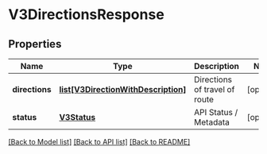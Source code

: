# V3DirectionsResponse

## Properties
Name | Type | Description | Notes
------------ | ------------- | ------------- | -------------
**directions** | [**list[V3DirectionWithDescription]**](V3DirectionWithDescription.md) | Directions of travel of route | [optional] 
**status** | [**V3Status**](V3Status.md) | API Status / Metadata | [optional] 

[[Back to Model list]](../README.md#documentation-for-models) [[Back to API list]](../README.md#documentation-for-api-endpoints) [[Back to README]](../README.md)


